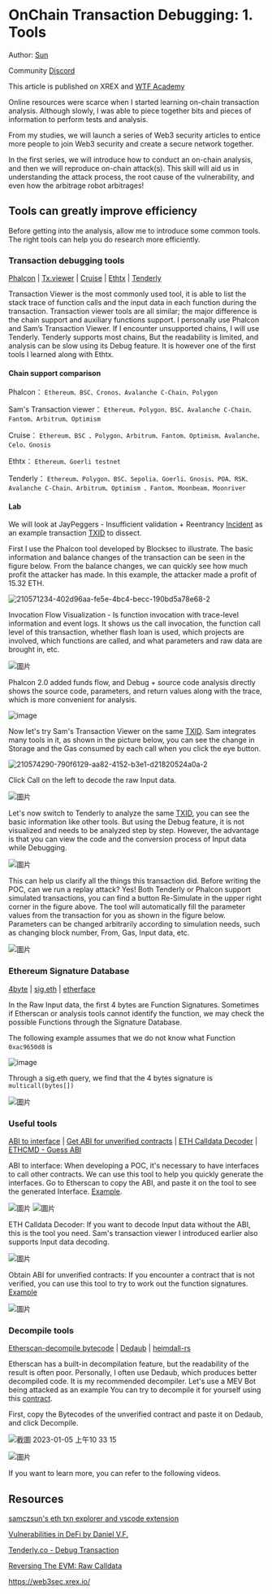 # OnChain Transaction Debugging: 1. Tools

Author: [Sun](https://twitter.com/1nf0s3cpt)

Community [Discord](https://discord.gg/Fjyngakf3h)

This article is published on XREX and [WTF Academy](https://github.com/AmazingAng/WTF-Solidity#%E9%93%BE%E4%B8%8A%E5%A8%81%E8%83%81%E5%88%86%E6%9E%90)

Online resources were scarce when I started learning on-chain transaction analysis. Although slowly, l was able to piece together bits and pieces of information to perform tests and analysis.

From my studies, we will launch a series of Web3 security articles to entice more people to join Web3 security and create a secure network together.

In the first series, we will introduce how to conduct an on-chain analysis, and then we will reproduce on-chain attack(s). This skill will aid us in understanding the attack process, the root cause of the vulnerability, and even how the arbitrage robot arbitrages!

## Tools can greatly improve efficiency
Before getting into the analysis, allow me to introduce some common tools. The right tools can help you do research more efficiently.

### Transaction debugging tools
[Phalcon](https://phalcon.blocksec.com/) | [Tx.viewer](https://tx.eth.samczsun.com/) | [Cruise](https://cruise.supremacy.team/) | [Ethtx](https://ethtx.info/) | [Tenderly](https://dashboard.tenderly.co/explorer)

Transaction Viewer is the most commonly used tool, it is able to list the stack trace of function calls and the input data in each function during the transaction. Transaction viewer tools are all similar; the major difference is the chain support and auxiliary functions support. I personally use Phalcon and Sam’s Transaction Viewer. If I encounter unsupported chains, I will use Tenderly. Tenderly supports most chains, But the readability is limited, and analysis can be slow using its Debug feature. It is however one of the first tools I learned along with Ethtx.

#### Chain support comparison

Phalcon： `Ethereum、BSC、Cronos、Avalanche C-Chain、Polygon`

Sam's Transaction viewer： `Ethereum、Polygon、BSC、Avalanche C-Chain、Fantom、Arbitrum、Optimism`

Cruise： `Ethereum、BSC 、Polygon、Arbitrum、Fantom、Optimism、Avalanche、Celo、Gnosis`

Ethtx： `Ethereum、Goerli testnet`

Tenderly： `Ethereum、Polygon、BSC、Sepolia、Goerli、Gnosis、POA、RSK、Avalanche C-Chain、Arbitrum、Optimism
、Fantom、Moonbeam、Moonriver`

#### Lab
We will look at JayPeggers - Insufficient validation + Reentrancy [Incident](https://github.com/SunWeb3Sec/DeFiHackLabs/#20221229---jay---insufficient-validation--reentrancy) as an example transaction [TXID](https://phalcon.blocksec.com/tx/eth/0xd4fafa1261f6e4f9c8543228a67caf9d02811e4ad3058a2714323964a8db61f6) to dissect.

First I use the Phalcon tool developed by Blocksec to illustrate. The basic information and balance changes of the transaction can be seen in the figure below. From the balance changes, we can quickly see how much profit the attacker has made. In this example, the attacker made a profit of 15.32 ETH.

![210571234-402d96aa-fe5e-4bc4-becc-190bd5a78e68-2](https://user-images.githubusercontent.com/107249780/210686382-cc02cc6a-b8ec-4cb7-ac19-402cd8ff86f6.png)

Invocation Flow Visualization - Is function invocation with trace-level information and event logs. It shows us the call invocation, the function call level of this transaction, whether flash loan is used, which projects are involved, which functions are called, and what parameters and raw data are brought in, etc.

![圖片](https://user-images.githubusercontent.com/52526645/210572053-eafdf62a-7ebe-4caa-a905-045e792add2b.png)

Phalcon 2.0 added funds flow, and Debug + source code analysis directly shows the source code, parameters, and return values along with the trace, which is more convenient for analysis.  

![image](https://user-images.githubusercontent.com/107249780/210821062-d1da8d1a-9615-4f1f-838d-34f27b9c3f41.png)

Now let's try Sam's Transaction Viewer on the same [TXID](https://tx.eth.samczsun.com/ethereum/0xd4fafa1261f6e4f9c8543228a67caf9d02811e4ad3058a2714323964a8db61f6). Sam integrates many tools in it, as shown in the picture below, you can see the change in Storage and the Gas consumed by each call when you click the eye button.

![210574290-790f6129-aa82-4152-b3e1-d21820524a0a-2](https://user-images.githubusercontent.com/107249780/210686653-f964a682-d2a7-4b49-bafc-c9a2b0fa2c55.png)

Click Call on the left to decode the raw Input data.

![圖片](https://user-images.githubusercontent.com/52526645/210575619-89c8e8de-e2f9-4243-9646-0661b9483913.png)

Let's now switch to Tenderly to analyze the same [TXID](https://dashboard.tenderly.co/tx/mainnet/0xd4fafa1261f6e4f9c8543228a67caf9d02811e4ad3058a2714323964a8db61f6), you can see the basic information like other tools. But using the Debug feature, it is not visualized and needs to be analyzed step by step. However, the advantage is that you can view the code and the conversion process of Input data while Debugging.

![圖片](https://user-images.githubusercontent.com/52526645/210577802-c455545c-80d7-4f35-974a-dadbe59c626e.png)

This can help us clarify all the things this transaction did. Before writing the POC, can we run a replay attack? Yes! Both Tenderly or Phalcon support simulated transactions, you can find a button Re-Simulate in the upper right corner in the figure above. The tool will automatically fill the parameter values from the transaction for you as shown in the figure below. Parameters can be changed arbitrarily according to simulation needs, such as changing block number, From, Gas, Input data, etc.

![圖片](https://user-images.githubusercontent.com/52526645/210580340-f2abf864-e540-4881-8482-f28030e5e35b.png)

### Ethereum Signature Database

[4byte](https://www.4byte.directory/) | [sig.eth](https://sig.eth.samczsun.com/) | [etherface](https://www.etherface.io/hash)

In the Raw Input data, the first 4 bytes are Function Signatures. Sometimes if Etherscan or analysis tools cannot identify the function, we may check the possible Functions through the Signature Database.

The following example assumes that we do not know what Function `0xac9650d8` is

![image](https://user-images.githubusercontent.com/107249780/211152650-bfe5ca56-971c-4f38-8407-8ca795fd5b73.png)

Through a sig.eth query, we find that the 4 bytes signature is `multicall(bytes[])` 

![圖片](https://user-images.githubusercontent.com/52526645/210583416-c31bbe07-fa03-4701-880d-0ae485b171f7.png)

### Useful tools

[ABI to interface](https://gnidan.github.io/abi-to-sol/) | [Get ABI for unverified contracts](https://abi.w1nt3r.xyz/) | [ETH Calldata Decoder](https://apoorvlathey.com/eth-calldata-decoder/) | [ETHCMD - Guess ABI](https://www.ethcmd.com/)

ABI to interface: When developing a POC, it's necessary to have interfaces to call other contracts. We can use this tool to help you quickly generate the interfaces. Go to Etherscan to copy the ABI, and paste it on the tool to see the generated Interface. [Example](https://etherscan.io/address/0xb3da8d6da3ede239ccbf576ca0eaa74d86f0e9d3#code).

![圖片](https://user-images.githubusercontent.com/52526645/210587442-e7853d8b-0613-426e-8a27-d70c80e2a42d.png)
![圖片](https://user-images.githubusercontent.com/52526645/210587682-5fb07a01-2b21-41fa-9ed5-e7f45baa0b3e.png)

ETH Calldata Decoder: If you want to decode Input data without the ABI, this is the tool you need. Sam's transaction viewer I introduced earlier also supports Input data decoding. 

![圖片](https://user-images.githubusercontent.com/52526645/210585761-efd8b6f1-b901-485f-ae66-efaf9c84869c.png)

Obtain ABI for unverified contracts: If you encounter a contract that is not verified, you can use this tool to try to work out the function signatures. [Example](https://abi.w1nt3r.xyz/mainnet/0xaE9C73fd0Fd237c1c6f66FE009d24ce969e98704)

![圖片](https://user-images.githubusercontent.com/52526645/210588945-701b0e22-7390-4539-9d2f-e13479b52824.png)

### Decompile tools
[Etherscan-decompile bytecode](https://etherscan.io/address/0xaE9C73fd0Fd237c1c6f66FE009d24ce969e98704#code) | [Dedaub](https://library.dedaub.com/decompile) | [heimdall-rs](https://github.com/Jon-Becker/heimdall-rs)

Etherscan has a built-in decompilation feature, but the readability of the result is often poor. Personally, I often use Dedaub, which produces better decompiled code. It is my recommended decompiler. Let's use a MEV Bot being attacked as an example You can try to decompile it for yourself using this [contract](https://twitter.com/1nf0s3cpt/status/1577594615104172033).

First, copy the Bytecodes of the unverified contract and paste it on Dedaub, and click Decompile. 

![截圖 2023-01-05 上午10 33 15](https://user-images.githubusercontent.com/107249780/210688395-927c6126-b6c1-4c6d-a0c7-a3fea3db9cdb.png)

![圖片](https://user-images.githubusercontent.com/52526645/210591478-6fa928f3-455d-42b5-a1ac-6694f97386c2.png)

If you want to learn more, you can refer to the following videos.

## Resources
[samczsun's eth txn explorer and vscode extension](https://www.youtube.com/watch?v=HXgu239mPBc)

[Vulnerabilities in DeFi by Daniel V.F.](https://www.youtube.com/watch?v=9fcOffCg2ig)

[Tenderly.co - Debug Transaction](https://www.youtube.com/watch?v=90GN9Ut8LhU)

[Reversing The EVM: Raw Calldata](https://degatchi.com/articles/reading-raw-evm-calldata)

https://web3sec.xrex.io/

